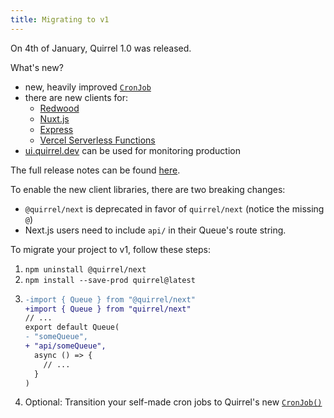 ```yaml
---
title: Migrating to v1
---
```


On 4th of January, Quirrel 1.0 was released.

What's new?

- new, heavily improved [`CronJob`](/api/cronjob)
- there are new clients for:
  - [Redwood](/api/redwood)
  - [Nuxt.js](/api/nuxt)
  - [Express](/api/express)
  - [Vercel Serverless Functions](/api/vercel)
- [ui.quirrel.dev](https://ui.quirrel.dev) can be used for monitoring production

The full release notes can be found [here](https://quirrel.dev/TODO:fillout).

To enable the new client libraries, there are two breaking changes:

- `@quirrel/next` is deprecated in favor of `quirrel/next` (notice the missing `@`)
- Next.js users need to include `api/` in their Queue's route string.

To migrate your project to v1, follow these steps:

1. `npm uninstall @quirrel/next`
1. `npm install --save-prod quirrel@latest`
1. ```diff title="Apply these changes to all of your Queues:"
   -import { Queue } from "@quirrel/next"
   +import { Queue } from "quirrel/next"
   // ...
   export default Queue(
   - "someQueue",
   + "api/someQueue",
     async () => {
       // ...
     }
   )
   ```
1. Optional: Transition your self-made cron jobs to Quirrel's new [`CronJob()`](/api/cronjob)


